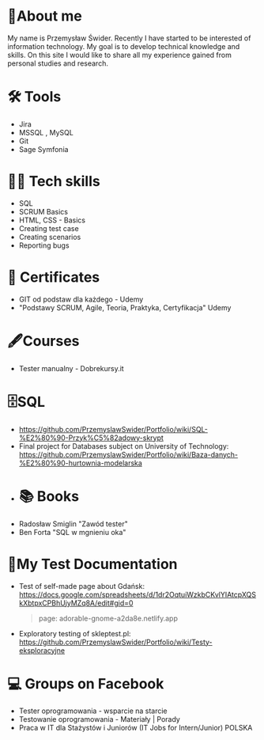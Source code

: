 # 📖About me
My name is Przemysław Świder. Recently I have started to be interested of information technology. My goal is to develop technical knowledge and skills. On this site I would like to share all my experience gained from personal studies and research.
# 🛠️ Tools
* Jira
* MSSQL , MySQL
* Git
* Sage Symfonia
# 👩‍💻 Tech skills
* SQL
* SCRUM Basics
* HTML, CSS - Basics
* Creating test case
* Creating scenarios
* Reporting bugs
# 🥇 Certificates
* GIT od podstaw dla każdego - Udemy
* "Podstawy SCRUM, Agile, Teoria, Praktyka, Certyfikacja" Udemy
# 🖋️Courses
* Tester manualny - Dobrekursy.it
# 🗄️SQL 
* https://github.com/PrzemyslawSwider/Portfolio/wiki/SQL-%E2%80%90-Przyk%C5%82adowy-skrypt
* Final project for Databases subject on University of Technology: https://github.com/PrzemyslawSwider/Portfolio/wiki/Baza-danych-%E2%80%90-hurtownia-modelarska
* # 📚 Books
* Radosław Smiglin "Zawód tester"
* Ben Forta "SQL w mgnieniu oka"
# 📑My Test Documentation
* Test of self-made page about Gdańsk: https://docs.google.com/spreadsheets/d/1dr2OqtuiWzkbCKvlYIAtcpXQSkXbtpxCPBhUjyMZq8A/edit#gid=0
  > page: adorable-gnome-a2da8e.netlify.app
* Exploratory testing of skleptest.pl: https://github.com/PrzemyslawSwider/Portfolio/wiki/Testy-eksploracyjne
# 💻 Groups on Facebook
* Tester oprogramowania - wsparcie na starcie
* Testowanie oprogramowania - Materiały | Porady
* Praca w IT dla Stażystów i Juniorów (IT Jobs for Intern/Junior) POLSKA
<!---
PrzemyslawSwider/PrzemyslawSwider is a ✨ special ✨ repository because its `README.md` (this file) appears on your GitHub profile.
You can click the Preview link to take a look at your changes.
--->
